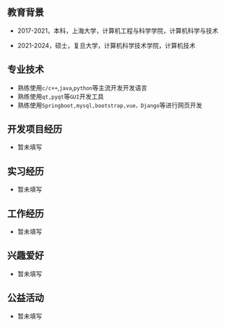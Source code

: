 
## 教育背景

- 2017-2021，本科，上海大学，计算机工程与科学学院，计算机科学与技术

- 2021-2024，硕士，复旦大学，计算机科学技术学院，计算机技术

## 专业技术

- 熟练使用`c/c++`,`java`,`python`等主流开发开发语言
- 熟练使用`qt,pyqt`等`GUI`开发工具
- 熟练使用`Springboot,mysql,bootstrap,vue，Django`等进行网页开发


## 开发项目经历

- 暂未填写

## 实习经历

- 暂未填写

## 工作经历

- 暂未填写

## 兴趣爱好

- 暂未填写


## 公益活动

- 暂未填写
